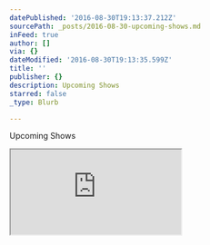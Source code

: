 ```yaml
---
datePublished: '2016-08-30T19:13:37.212Z'
sourcePath: _posts/2016-08-30-upcoming-shows.md
inFeed: true
author: []
via: {}
dateModified: '2016-08-30T19:13:35.599Z'
title: ''
publisher: {}
description: Upcoming Shows
starred: false
_type: Blurb

---
```

Upcoming Shows

<iframe src="https://the-grid.github.io/ed-userhtml/?g=eJyVkkuP0zAQx79KZLS9ZRO6LaCk7ooL4gAc2L2hKnLsSWLVj8iebLZ8eiaPVnBAiBwsz3v8--eg9EsijYiRs1GrFrDSTRAWWBLxYoAzpWNvxKXQzmgHaW28PJeUil3xNs_vyg5022HxkOf9a2lFaLUr8rIXSmnX0q32QUGgCzseltZ_mxckZx1iH4ssG8fxPsALhNoJ1N7dS2-ztUB6BVmH1lSLIxMBdcRq--79brv98Hjtq_h-uxG2L3sfEVRVX_ifmZt-lD8URN26E1fQiMHg7KuFPLfBD07RMOPDid9tH5ZvjhMPP-CJ01K9kEtN7PxYWdGfeL7Y-ieceKORJTMtziZcLFl4Xa357QsiznKCIIM3BLrlzHkili10joffdGq8RwhVHYSbGN-UWuCn6Psi3ZMYjXeYTmuQUFezEVabS_ExaGEmRSQ46nU8iKQL0PyDf00D0z546yfXKkd8HNBWkjgL4shF1YDAIUBc1YmbKW5B6cHyxTV7oh-CBP75-euXffU0wXuSHajBwByWtC3ttlasT_4UABKwNajEDlHLZPozIRBFb5Pv87rfbuuyBAkIEOqqNsKdb5wQXjFVIH2YcwvnHZSzzsWb3W5HWP5rziETpNMVZEZCrecv6A42YA" style=""></iframe>